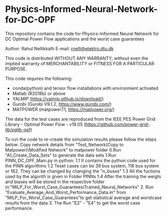 # Physics-Informed-Neural-Network-for-DC-OPF
This repository contains the code for Physics-Informed Neural Network for DC Optimal Power Flow applications and the worst case guarantees

Author: Rahul Nellikkath
E-mail: rnelli@elektro.dtu.dk

This code is distributed WITHOUT ANY WARRANTY, without even the implied warranty of MERCHANTABILITY or FITNESS FOR A PARTICULAR PURPOSE.

This code requires the following:

- conda(python) and tensor flow installations with environment activated 
- Matlab (R2018b) or above
- YALMIP (https://yalmip.github.io/download/)
- Gurobi (Gurobi V9.1.2, https://www.gurobi.com/)
- MATPOWER (matpower7.1, https://matpower.org/)

The data for the test cases are reproduced from the IEEE PES Power Grid Library - Optimal Power Flow - v19.05 (https://github.com/power-grid-lib/pglib-opf)

To run the code to re-create the simulation results please follow the steps below:
Copy network details from "Test_Network(Copy to Matpower)\Modified Network" to matpower folder
	0.Run "A1_Create_Data_Sets" to generate the data sets
	1.Run PINN_DC_OPF_Main.py in python: 
		1.1 It contains the python code used for the PINN algorithms
		1.2 Teset cases can be 39 bus system, 118 bus system or 162. They can be changed by changing the "n_buses"
		1.3 All the fuctions used by the algorith is given in Folder PINNs
		1.4 After the training the weigts and biases will be stored in the respective folder in:"MILP_For_Worst_Case_Guarantees\Trained_Neural_Networks"
	2. Run "Evaluate_Average_And_Worst_Performance_Data.m" from "MILP_For_Worst_Case_Guarantees\"to get statistical average and worstcase results from the data
	3. The Run "E2" - "E4" to get the worst case performance.  
